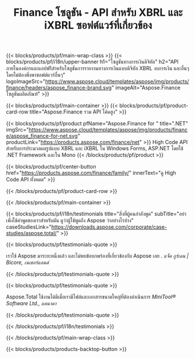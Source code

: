 ﻿---
title: Finance โซลูชัน - API สำหรับ XBRL และ iXBRL ซอฟต์แวร์ที่เกี่ยวข้อง 
weight: 30
url: /th/
description: High Code API และแอปฟรีเพื่อประมวลผลรูปแบบภาษาการรายงานทางธุรกิจที่ขยายได้ XBRL และ iXBRL เพื่อสร้างงบการเงินรวม และอื่นๆ
---
{{< blocks/products/pf/main-wrap-class >}}
{{< blocks/products/pf/i18n/upper-banner h1="โซลูชันทางการเงินดิจิทัล" h2="API ภายในองค์กรและแอปฟรีสำหรับโซลูชันการรายงานทางการเงินแบบดิจิทัล XBRL งบการเงิน และอื่นๆ โดยไม่ต้องพึ่งพาซอฟต์แวร์อื่นๆ" logoImageSrc="https://www.aspose.cloud/templates/aspose/img/products/finance/headers/aspose_finance-brand.svg" imageAlt="Aspose.Finance โซลูชันผลิตภัณฑ์" >}}

{{< blocks/products/pf/main-container >}}
{{< blocks/products/pf/product-card-row title="Aspose.Finance รวม API โค้ดสูง" >}}

{{< blocks/products/pf/product pfName="Aspose.Finance for " title=".NET" imgSrc="https://www.aspose.cloud/templates/aspose/img/products/finance/aspose_finance-for-net.svg" productLink="https://products.aspose.com/finance/net" >}}
High Code API สำหรับการประมวลผลรูปแบบ XBRL และ iXBRL ใน Windows Forms, ASP.NET โดยใช้ .NET Framework และใน Mono
{{< /blocks/products/pf/product >}}

{{< blocks/products/pf/center-button href="https://products.aspose.com/finance/family/" innerText="ดู High Code API ทั้งหมด" >}}

{{< /blocks/products/pf/product-card-row >}}

{{< /blocks/products/pf/main-container >}}

{{< blocks/products/pf/i18n/testimonials title="สิ่งที่ผู้คนกำลังพูด" subTitle="อย่าเพิ่งใช้คำพูดของเราสำหรับมัน ดูว่าผู้ใช้พูดถึง Aspose ว่าอย่างไรบ้าง" caseStudiesLink="https://downloads.aspose.com/corporate/case-studies/aspose.total/" >}}

{{< blocks/products/pf/testimonials-quote >}}
<p class="first">
 เราใช้ Aspose มาระยะหนึ่งแล้ว และไม่พบข้อบกพร่องที่เกี่ยวข้องกับ Aspose เลย .
 <em>
  แจ็ค กูร์เดน | Bicore, เนเธอร์แลนด์
 </em>
</p>

{{< /blocks/products/pf/testimonials-quote >}}

{{< blocks/products/pf/testimonials-quote >}}
<p class="second">
 Aspose.Total ใช้งานได้ดีเมื่อเรามีไฟล์และเอกสารขนาดใหญ่ที่ต้องดำเนินการ
 <em>
  MiniTool® Software Ltd., แคนาดา
 </em>
</p>

{{< /blocks/products/pf/testimonials-quote >}}

{{< /blocks/products/pf/i18n/testimonials >}}

{{< /blocks/products/pf/main-wrap-class >}}

{{< blocks/products/products-backtop-button >}}